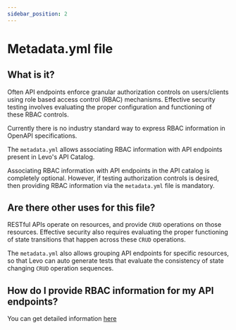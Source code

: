 ```yaml
---
sidebar_position: 2
---
```


# Metadata.yml file

## What is it?

Often API endpoints enforce granular authorization controls on users/clients using role based access control (RBAC) mechanisms. Effective security testing involves evaluating the proper configuration and functioning of these RBAC controls.

Currently there is no industry standard way to express RBAC information in OpenAPI specifications.

The `metadata.yml` allows associating RBAC information with API endpoints present in Levo's API Catalog.

Associating RBAC information with API endpoints in the API catalog is completely optional. However, if testing authorization controls is desired, then providing RBAC information via the `metadata.yml` file is mandatory.

## Are there other uses for this file?
RESTful APIs operate on resources, and provide `CRUD` operations on those resources. Effective security also requires evaluating the proper functioning of state transitions that happen across these `CRUD` operations.

The `metadata.yml` also allows grouping API endpoints for specific resources, so that Levo can auto generate tests that evaluate the consistency of state changing `CRUD` operation sequences.

## How do I provide RBAC information for my API endpoints?
You can get detailed information [here](../../tasks/api-rbac/api-rbac-tasks.md)